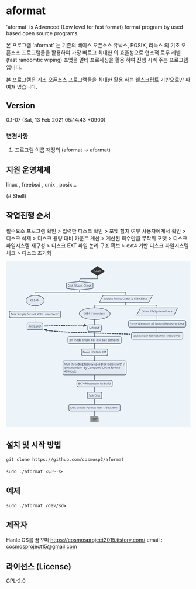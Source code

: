 # aformat

'aformat' is Advenced (Low level for fast format) format program by used based open source programs.

본 프로그램 'aformat' 는 기존의 베이스 오픈소스 유닉스, POSIX, 리눅스 의 기초 오픈소스 프로그램들을 활용하여 가장 빠르고 최대한 의 효율성으로 협소적 로우 레벨 (fast randomtic wiping) 포맷을 멀티 프로세싱을 활용 하여 진행 시켜 주는 프로그램 입니다.

본 프로그램은 기초 오픈소스 프로그램들을 최대한 활용 하는 쉘스크립트 기반으로만 짜여져 있습니다.

## Version

0.1-07 (Sat, 13 Feb 2021 05:14:43 +0900)

### 변경사항

1. 프로그램 이름 재정의 (aformat → aformat)


## 지원 운영체제

linux , freebsd , unix , posix... 

(# Shell)

## 작업진행 순서

필수요소 프로그램 확인 > 입력한 디스크 확인 > 포맷 할지 여부 사용자에게서 확인 > 디스크 삭제 > 디스크 용량 대비 카운트 계산 > 계산된 회수만큼 무작위 포맷 > 디스크 파일시스템 재구성 > 디스크 EXT 파일 논리 구조 확보 > ext4 기반 디스크 파일시스템 체크 > 디스크 초기화  

<img src="https://github.com/cosmosp2/aformat/blob/master/aformat_algo1.png">

## 설치 및 시작 방법

	git clone https://github.com/cosmosp2/aformat
	
	sudo ./aformat <디스크>
	
## 예제

	sudo ./aformat /dev/sdx


## 제작자 

Hanle OS를 꿈꾸며 https://cosmosproject2015.tistory.com/
email : cosmosproject15@gmail.com

## 라이선스 (License)

GPL-2.0
